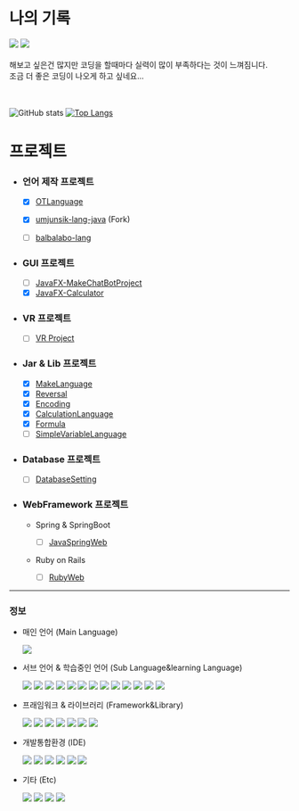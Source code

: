 
  # 나의 기록
  
  <a href="https://hits.seeyoufarm.com"><img src="https://hits.seeyoufarm.com/api/count/incr/badge.svg?url=https%3A%2F%2Fgithub.com%2FPersesTitan&count_bg=%2379C83D&title_bg=%23555555&icon=&icon_color=%23E7E7E7&title=hits&edge_flat=false"/></a>
  <img src="https://img.shields.io/github/followers/PersesTitan?style=social"></br>
  </br>
  해보고 싶은건 많지만 코딩을 할때마다 실력이 많이 부족하다는 것이 느껴짐니다. </br>
  조금 더 좋은 코딩이 나오게 하고 싶네요... </br>
  </br></br>
   

  <!-- ![Top Langs](https://github-readme-stats.vercel.app/api/top-langs/?username=PersesTitan&langs_count=20&layout=compact&theme=rose_pine) -->
  ![GitHub stats](https://github-readme-stats.vercel.app/api?username=PersesTitan&show_icons=true&theme=rose_pine)
  [![Top Langs](https://github-readme-stats.vercel.app/api/top-langs/?username=PersesTitan&layout=compact&langs_count=10000&theme=rose_pine)](https://github.com/PersesTitan)


# 프로젝트

  * ### 언어 제작 프로젝트 
  
    - [x] [OTLanguage](https://github.com/PersesTitan/OTLanguage)
    - [x] [umjunsik-lang-java](https://github.com/PersesTitan/umjunsik-lang-java) (Fork)
    - [ ] [balbalabo-lang](https://github.com/PersesTitan/balbalabo-lang)
  

  * ### GUI 프로젝트

    - [ ] [JavaFX-MakeChatBotProject](https://github.com/PersesTitan/JavaFX-MakeChatBotProject)
    - [x] [JavaFX-Calculator](https://github.com/PersesTitan/JavaFX-Calculator)

  * ### VR 프로젝트

    - [ ] [VR Project](https://github.com/PersesTitan/VR_Project)

  * ### Jar & Lib 프로젝트

    - [x] [MakeLanguage](https://github.com/PersesTitan/MakeLanguage)
    - [x] [Reversal](https://github.com/PersesTitan/Reversal)
    - [x] [Encoding](https://github.com/PersesTitan/Encoding)
    - [x] [CalculationLanguage](https://github.com/PersesTitan/CalculationLanguage)
    - [x] [Formula](https://github.com/PersesTitan/Formula)
    - [ ] [SimpleVariableLanguage](https://github.com/PersesTitan/SimpleVariableLanguage)

  * ### Database 프로젝트

    - [ ] [DatabaseSetting](https://github.com/PersesTitan/DatabaseSetting)
  
  * ### WebFramework 프로젝트

    * Spring & SpringBoot

      - [ ] [JavaSpringWeb](https://github.com/PersesTitan/JavaSpring)

    * Ruby on Rails

      - [ ] [RubyWeb](https://github.com/PersesTitan/RubyWeb)
---

<h3>정보</h3>

* 매인 언어 (Main Language)

  <img src="https://img.shields.io/badge/Java-007396?style=flat&logo=java&logoColor=white"/>
  
* 서브 언어 & 학습중인 언어 (Sub Language&learning Language)

  <img src="https://img.shields.io/badge/Python-3776AB?style=flat&logo=Python&logoColor=white"/>
  <img src="https://img.shields.io/badge/C%23-239120?style=flat&logo=Csharp&logoColor=white"/>
  <img src="https://img.shields.io/badge/C-A8B9CC?style=flat&logo=C&logoColor=white"/>
  <img src="https://img.shields.io/badge/-C++-00599C?style=flat&logo=C%2B%2B&logoColor=white"/>
  <img src="https://img.shields.io/badge/html5-E34F26?style=flat&logo=html5&logoColor=white">
  <img src="https://img.shields.io/badge/css-1572B6?style=flat&logo=css3&logoColor=white">
  <img src="https://img.shields.io/badge/javascript-F7DF1E?style=flat&logo=javascript&logoColor=black">
  <img src="https://img.shields.io/badge/Kotlin-7F52FF?style=flat&logo=Kotlin&logoColor=white">
  <img src="https://img.shields.io/badge/Ruby-CC342D?style=flat&logo=Ruby&logoColor=white">
  
  <img src="https://img.shields.io/badge/Go-00ADD8?style=flat&logo=Go&logoColor=white">
  <img src="https://img.shields.io/badge/Rust-FF0000?style=flat&logo=Rust&logoColor=white">
  <img src="https://img.shields.io/badge/Swift-F05138?style=flat&logo=Swift&logoColor=white">
  <img src="https://img.shields.io/badge/Apache Groovy-4298B8?style=flat&logo=Apache Groovy&logoColor=white">

* 프래임워크 & 라이브러리 (Framework&Library)

  <img src="https://img.shields.io/badge/spring-6DB33F?style=flat&logo=spring&logoColor=white">
  <img src="https://img.shields.io/badge/springboot-6DB33F?style=flat&logo=springboot&logoColor=white">
  <img src="https://img.shields.io/badge/Unity-FFFFFF?style=flat&logo=Unity&logoColor=black">
  <img src="https://img.shields.io/badge/Unreal Engine-0E1128?style=flat&logo=Unreal Engine&logoColor=white">
  <img src="https://img.shields.io/badge/OpenCV-5C3EE8?style=flat&logo=OpenCV&logoColor=white">
  <img src="https://img.shields.io/badge/Android-3DDC84?style=flat&logo=Android&logoColor=white">
  <img src="https://img.shields.io/badge/Ruby on Rails-CC0000?style=flat&logo=Ruby on Rails&logoColor=white">
  
* 개발통합환경 (IDE)

  <img src="https://img.shields.io/badge/Eclipse IDE-2C2255?style=flat&logo=Eclipse IDE&logoColor=white">
  <img src="https://img.shields.io/badge/Arduino-00979D?style=flat&logo=Arduino&logoColor=white">
  <img src="https://img.shields.io/badge/IntelliJ IDEA-000000?style=flat&logo=IntelliJ IDEA&logoColor=white">
  <img src="https://img.shields.io/badge/PyCharm-000000?style=flat&logo=PyCharm&logoColor=white">
  <img src="https://img.shields.io/badge/Android Studio-3DDC84?style=flat&logo=Android Studio&logoColor=white">
  <img src="https://img.shields.io/badge/Visual Studio Code-007ACC?style=flat&logo=Visual Studio Code&logoColor=white">

* 기타 (Etc)

  <img src="https://img.shields.io/badge/github-181717?style=flat&logo=github&logoColor=white">
  <img src="https://img.shields.io/badge/linux-FCC624?style=flat&logo=linux&logoColor=black">
  <img src="https://img.shields.io/badge/gradle-02303A?style=flat&logo=gradle&logoColor=white">
  <img src="https://img.shields.io/badge/mysql-4479A1?style=flat&logo=mysql&logoColor=white">


